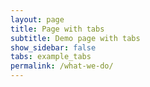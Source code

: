 ```yaml
---
layout: page
title: Page with tabs
subtitle: Demo page with tabs
show_sidebar: false
tabs: example_tabs
permalink: /what-we-do/
---
```

